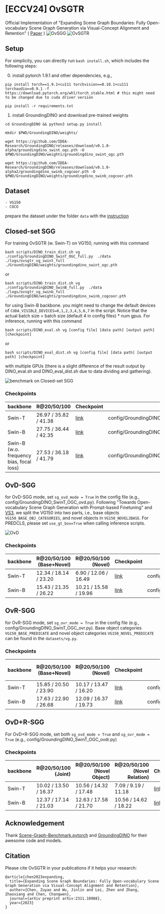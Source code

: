 # [ECCV24] OvSGTR
Official Implementation of "Expanding Scene Graph Boundaries: Fully Open-vocabulary Scene Graph Generation via Visual-Concept Alignment and Retention" (
    [Paper](https://arxiv.org/pdf/2311.10988)
)
![OvSGG](figures/OvSGG.png)
![OvSGTR](figures/OvSGTR.png)

## Setup
For simplicity, you can directly run ```bash install.sh```, which includes the following steps: 

0. install pytorch 1.9.1 and other dependencies, e.g., 
```
pip install torch==1.9.1+cu111 torchvision==0.10.1+cu111 torchaudio==0.9.1 -f https://download.pytorch.org/whl/torch_stable.html # this might need to be changed due to cuda driver version 

pip install -r requirements.txt
```

1. install GroundingDINO and download pre-trained weights
```
cd GroundingDINO && python3 setup.py install 
```
```
mkdir $PWD/GroundingDINO/weights/

wget https://github.com/IDEA-Research/GroundingDINO/releases/download/v0.1.0-alpha/groundingdino_swint_ogc.pth -O $PWD/GroundingDINO/weights/groundingdino_swint_ogc.pth

wget https://github.com/IDEA-Research/GroundingDINO/releases/download/v0.1.0-alpha2/groundingdino_swinb_cogcoor.pth -O $PWD/GroundingDINO/weights/groundingdino_swinb_cogcoor.pth
```



## Dataset 
```
- VG150
- COCO
```
prepare the dataset under the folder ```data``` with the [instruction](datasets/data.md)


## Closed-set SGG
For training OvSGTR (w. Swin-T) on VG150, running with this command 
```
bash scripts/DINO_train_dist.sh vg ./config/GroundingDINO_SwinT_OGC_full.py  ./data  ./logs/ovsgtr_vg_swint_full ./GroundingDINO/weights/groundingdino_swint_ogc.pth
```
or 
```
bash scripts/DINO_train_dist.sh vg ./config/GroundingDINO_SwinB_full.py  ./data  ./logs/ovsgtr_vg_swinb_full ./GroundingDINO/weights/groundingdino_swinb_cogcoor.pth 
```
for using Swin-B backbone.
you might need to change the default devices of ```CUDA_VISIBLE_DEVICES=0,1,2,3,4,5,6,7```  in the script. 
Notice that the actual batch size = batch size (default 4 in config files) * num gpus. 
For inference, running with this command
```
bash scripts/DINO_eval.sh vg [config file] [data path] [output path] [checkpoint]
```
or 
```
bash scripts/DINO_eval_dist.sh vg [config file] [data path] [output path] [checkpoint]
```
with multiple GPUs (there is a slight difference of the result output by DINO_eval.sh and DINO_eval_dist.sh due to data dividing and gathering). 

![benchmark on Closed-set SGG](figures/closed-sgg.png)

### Checkpoints
<!-- insert a table -->
<table>
  <thead>
    <tr style="text-align: right;">
      <th>backbone</th>
      <th>R@20/50/100</th>
      <th>Checkpoint</th>
      <th>Config</th>
    </tr>
  </thead>
  <tbody>
    <tr>
      <td>Swin-T</td>
      <td> 26.97 / 35.82 / 41.38 </td>
      <td><a href="https://huggingface.co/JosephZ/OvSGTR/blob/main/vg-swint-full.pth">link</a></td>
      <td>config/GroundingDINO_SwinT_OGC_full.py</td>
    </tr>
    <tr>
      <td>Swin-B</td>
      <td> 27.75 / 36.44 / 42.35 </td>
      <td><a href="https://huggingface.co/JosephZ/OvSGTR/blob/main/vg-swinb-full.pth">link</a>
      <td>config/GroundingDINO_SwinB_full.py </td>
    </tr>
    <tr>
      <td>Swin-B (w.o. frequency bias, focal loss)</td>
      <td> 27.53 / 36.18 / 41.79  </td>
      <td><a href="https://huggingface.co/JosephZ/OvSGTR/blob/main/vg-swinb-full-open.pth">link</a>
      <td>config/GroundingDINO_SwinB_full_open.py </td>
    </tr>
  </tbody>
</table> 

## OvD-SGG 
for OvD-SGG mode, set ```sg_ovd_mode = True``` in the config file (e.g., config/GroundingDINO_SwinT_OGC_ovd.py). 
Following "Towards Open-vocabulary Scene Graph Generation with Prompt-based Finetuning" and [VS3](https://github.com/zyong812/VS3_CVPR23), we split the VG150 into two parts, i.e., 
base objects ```VG150_BASE_OBJ_CATEGORIES```, and novel objects in ```VG150_NOVEL2BASE```.
For PREDCLS, please set ```use_gt_box=True``` when calling inference scripts. 

![OvD](figures/OvD.png)

### Checkpoints
<!-- insert a table -->
<table>
  <thead>
    <tr style="text-align: right;">
      <th>backbone</th>
      <th>R@20/50/100 (Base+Novel)</th>
      <th>R@20/50/100 (Novel)</th>
      <th>Checkpoint</th>
      <th>Config</th>
    </tr>
  </thead>
  <tbody>
    <tr>
      <td>Swin-T</td>
      <td> 12.34 / 18.14 / 23.20 </td>
      <td> 6.90 / 12.06 / 16.49 </td>
      <td><a href="https://huggingface.co/JosephZ/OvSGTR/blob/main/vg-ovd-swint.pth">link</a></td>
      <td>config/GroundingDINO_SwinT_OGC_ovd.py</td>
    </tr>
    <tr>
      <td>Swin-B</td>
      <td>  15.43 / 21.35 / 26.22 </td>
      <td>  10.21 / 15.58 / 19.96 </td>
      <td><a href="https://huggingface.co/JosephZ/OvSGTR/blob/main/vg-ovd-swinb.pth">link</a>
      <td>config/GroundingDINO_SwinB_ovd.py</td>
    </tr>
  </tbody>
</table> 

## OvR-SGG
for OvR-SGG mode, set ```sg_ovr_mode = True``` in the config file (e.g., config/GroundingDINO_SwinT_OGC_ovr.py). 
Base object categories ```VG150_BASE_PREDICATE``` and novel object categories ```VG150_NOVEL_PREDICATE``` can be found in the ```datasets/vg.py```.

### Checkpoints
<!-- insert a table -->
<table>
  <thead>
    <tr style="text-align: right;">
      <th>backbone</th>
      <th>R@20/50/100 (Base+Novel)</th>
      <th>R@20/50/100 (Novel)</th>
      <th>Checkpoint</th>
      <th>Config</th>
      <th>Pre-trained checkpoint </th>
      <th>Pre-trained config </th>
    </tr>
  </thead>
  <tbody>
    <tr>
      <td>Swin-T</td>
      <td>  15.85 / 20.50 / 23.90 </td>
      <td>  10.17 / 13.47 / 16.20 </td> 
      <td><a href="https://huggingface.co/JosephZ/OvSGTR/blob/main/vg-ovr-swint.pth">link</a></td>
      <td>config/GroundingDINO_SwinT_OGC_ovr.py</td>
      <td><a href="https://huggingface.co/JosephZ/OvSGTR/blob/main/vg-pretrain-coco-swint.pth"><s>link</s></a></td>
      <td>config/GroundingDINO_SwinT_OGC_pretrain.py</td> 
    </tr>
    <tr>
      <td>Swin-B</td>
      <td>  17.63 / 22.90 / 26.68  </td>
      <td>  12.09 / 16.37 / 19.73  </td>
      <td><a href="https://huggingface.co/JosephZ/OvSGTR/blob/main/vg-ovr-swinb.pth">link</a>
      <td>config/GroundingDINO_SwinB_ovr.py</td>
      <td><a href="https://huggingface.co/JosephZ/OvSGTR/blob/main/vg-pretrain-coco-swinb.pth">link</a>
      <td>config/GroundingDINO_SwinB_pretrain.py</td>
    </tr>
  </tbody>
</table> 


## OvD+R-SGG
For OvD+R-SGG mode, set both ```sg_ovd_mode = True``` and ```sg_ovr_mode = True``` (e.g., config/GroundingDINO_SwinT_OGC_ovdr.py)
### Checkpoints
<!-- insert a table -->
<table>
  <thead>
    <tr style="text-align: right;">
      <th>backbone</th>
      <th>R@20/50/100 (Joint)</th>
      <th>R@20/50/100 (Novel Object)</th>
      <th>R@20/50/100 (Novel Relation)</th>
      <th>Checkpoint</th>
      <th>Config</th>
      <th>Pre-trained checkpoint </th>
      <th>Pre-trained config </th>
    </tr>
  </thead>
  <tbody>
    <tr>
      <td>Swin-T</td>
      <td> 10.02 / 13.50 / 16.37  </td>
      <td> 10.56 / 14.32 / 17.48  </td>
      <td>  7.09 / 9.19 / 11.18 </td>
      <td><a href="https://huggingface.co/JosephZ/OvSGTR/blob/main/vg-ovdr-swint.pth">link</a></td>
      <td>config/GroundingDINO_SwinT_OGC_ovdr.py</td>
      <td><a href="https://huggingface.co/JosephZ/OvSGTR/blob/main/vg-pretrain-coco-swint.pth"><s>link</s></a></td>
      <td>config/GroundingDINO_SwinT_OGC_pretrain.py</td> 
    </tr>
    <tr>
      <td>Swin-B</td>
      <td> 12.37 / 17.14 / 21.03  </td>
      <td> 12.63 / 17.58 / 21.70  </td>
      <td> 10.56 / 14.62 / 18.22  </td>
      <td><a href="https://huggingface.co/JosephZ/OvSGTR/blob/main/vg-ovdr-swinb.pth">link</a>
      <td>config/GroundingDINO_SwinB_ovdr.py</td>
      <td><a href="https://huggingface.co/JosephZ/OvSGTR/blob/main/vg-pretrain-coco-swinb.pth">link</a>
      <td>config/GroundingDINO_SwinB_pretrain.py</td>
    </tr>
  </tbody>
</table> 



## Acknowledgement
Thank [Scene-Graph-Benchmark.pytorch](https://github.com/KaihuaTang/Scene-Graph-Benchmark.pytorch) and [GroundingDINO](https://github.com/IDEA-Research/GroundingDINO) for their awesome code and models. 


## Citation
Please cite OvSGTR in your publications if it helps your research:
```
@article{chen2023expanding,
  title={Expanding Scene Graph Boundaries: Fully Open-vocabulary Scene Graph Generation via Visual-Concept Alignment and Retention},
  author={Chen, Zuyao and Wu, Jinlin and Lei, Zhen and Zhang, Zhaoxiang and Chen, Changwen},
  journal={arXiv preprint arXiv:2311.10988},
  year={2023}
}
```
